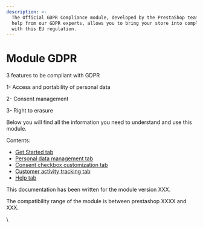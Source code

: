 ```yaml
---
description: >-
  The Official GDPR Compliance module, developed by the PrestaShop team with
  help from our GDPR experts, allows you to bring your store into compliance
  with this EU regulation.
---
```


# Module GDPR



3 features to be compliant with GDPR

&#x20;1- Access and portability of personal data&#x20;

2- Consent management&#x20;

3- Right to erasure



Below you will find all the information you need to understand and use this module.&#x20;

Contents:

* [Get Started tab](get-started.md)
* [Personal data management tab](personal-data-management/)
* [Consent checkbox customization tab](consent-checkbox-customization.md)
* [Customer activity tracking tab](customer-activity-tracking.md)
* [Help tab](help.md)



This documentation has been written for the module version XXX.

&#x20;The compatibility range of the module is between prestashop XXXX and XXX.&#x20;



\






